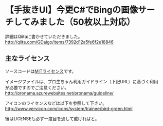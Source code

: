 【手抜きUI】今更C#でBingの画像サーチしてみました（50枚以上対応）
====

詳細はQiitaに書かせていただきました。
http://qiita.com/GDaigo/items/7392d12a5fe6f2e18846

## 主なライセンス

ソースコードは[MITライセンス](https://opensource.org/licenses/mit-license.php)です。  

イメージファイルは、プロ生ちゃん利用ガイドライン（下記URL）に基づく利用が必要ですのでご注意ください。
http://pronama.azurewebsites.net/pronama/guideline/

アイコンのライセンスなどは以下を参照して下さい。 
http://www.veryicon.com/icons/system/trainee/bird-green.html

後はLICENSEも必ず一度目を通して戴ければと。

